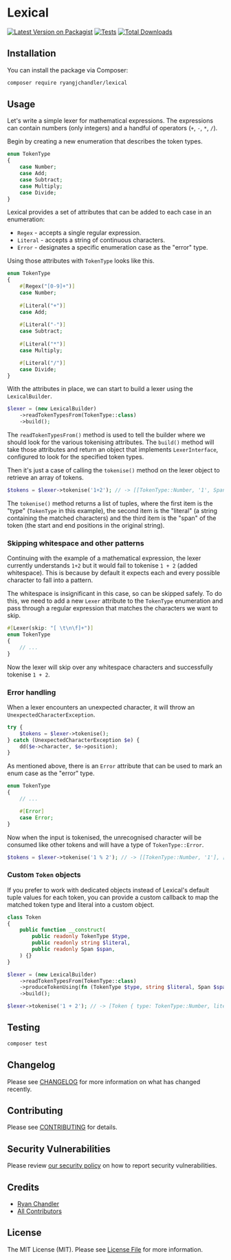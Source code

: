 # Lexical

[![Latest Version on Packagist](https://img.shields.io/packagist/v/ryangjchandler/lexical.svg?style=flat-square)](https://packagist.org/packages/ryangjchandler/lexical)
[![Tests](https://img.shields.io/github/actions/workflow/status/ryangjchandler/lexical/run-tests.yml?branch=main&label=tests&style=flat-square)](https://github.com/ryangjchandler/lexical/actions/workflows/run-tests.yml)
[![Total Downloads](https://img.shields.io/packagist/dt/ryangjchandler/lexical.svg?style=flat-square)](https://packagist.org/packages/ryangjchandler/lexical)

## Installation

You can install the package via Composer:

```bash
composer require ryangjchandler/lexical
```

## Usage

Let's write a simple lexer for mathematical expressions. The expressions can contain numbers (only integers) and a handful of operators (`+`, `-`, `*`, `/`).

Begin by creating a new enumeration that describes the token types.

```php
enum TokenType
{
    case Number;
    case Add;
    case Subtract;
    case Multiply;
    case Divide;
}
```

Lexical provides a set of attributes that can be added to each case in an enumeration:
* `Regex` - accepts a single regular expression.
* `Literal` - accepts a string of continuous characters.
* `Error` - designates a specific enumeration case as the "error" type.

Using those attributes with `TokenType` looks like this.

```php
enum TokenType
{
    #[Regex("[0-9]+")]
    case Number;
    
    #[Literal("+")]
    case Add;
    
    #[Literal("-")]
    case Subtract;
    
    #[Literal("*")]
    case Multiply;

    #[Literal("/")]
    case Divide;
}
```

With the attributes in place, we can start to build a lexer using the `LexicalBuilder`.

```php
$lexer = (new LexicalBuilder)
    ->readTokenTypesFrom(TokenType::class)
    ->build();
```

The `readTokenTypesFrom()` method is used to tell the builder where we should look for the various tokenising attributes. The `build()` method will take those attributes and return an object that implements `LexerInterface`, configured to look for the specified token types.

Then it's just a case of calling the `tokenise()` method on the lexer object to retrieve an array of tokens.

```php
$tokens = $lexer->tokenise('1+2'); // -> [[TokenType::Number, '1', Span(0, 1)], [TokenType::Add, '+', Span(1, 2)], [TokenType::Number, '2', Span(2, 3)]]
```

The `tokenise()` method returns a list of tuples, where the first item is the "type" (`TokenType` in this example), the second item is the "literal" (a string containing the matched characters) and the third item is the "span" of the token (the start and end positions in the original string).

### Skipping whitespace and other patterns

Continuing with the example of a mathematical expression, the lexer currently understands `1+2` but it would fail to tokenise `1 + 2` (added whitespace). This is because by default it expects each and every possible character to fall into a pattern.

The whitespace is insignificant in this case, so can be skipped safely. To do this, we need to add a new `Lexer` attribute to the `TokenType` enumeration and pass through a regular expression that matches the characters we want to skip.

```php
#[Lexer(skip: "[ \t\n\f]+")]
enum TokenType
{
    // ...
}
```

Now the lexer will skip over any whitespace characters and successfully tokenise `1 + 2`.

### Error handling

When a lexer encounters an unexpected character, it will throw an `UnexpectedCharacterException`.

```php
try {
    $tokens = $lexer->tokenise();
} catch (UnexpectedCharacterException $e) {
    dd($e->character, $e->position);
}
```

As mentioned above, there is an `Error` attribute that can be used to mark an enum case as the "error" type.

```php
enum TokenType
{
    // ...

    #[Error]
    case Error;
}
```

Now when the input is tokenised, the unrecognised character will be consumed like other tokens and will have a type of `TokenType::Error`.

```php
$tokens = $lexer->tokenise('1 % 2'); // -> [[TokenType::Number, '1'], [TokenType::Error, '%'], [TokenType::Number, '2']]
```

### Custom `Token` objects

If you prefer to work with dedicated objects instead of Lexical's default tuple values for each token, you can provide a custom callback to map the matched token type and literal into a custom object.

```php
class Token
{
    public function __construct(
        public readonly TokenType $type,
        public readonly string $literal,
        public readonly Span $span,
    ) {}
}

$lexer = (new LexicalBuilder)
    ->readTokenTypesFrom(TokenType::class)
    ->produceTokenUsing(fn (TokenType $type, string $literal, Span $span) => new Token($type, $literal, $span))
    ->build();

$lexer->tokenise('1 + 2'); // -> [Token { type: TokenType::Number, literal: "1" }, ...]
```

## Testing

```bash
composer test
```

## Changelog

Please see [CHANGELOG](CHANGELOG.md) for more information on what has changed recently.

## Contributing

Please see [CONTRIBUTING](https://github.com/spatie/.github/blob/main/CONTRIBUTING.md) for details.

## Security Vulnerabilities

Please review [our security policy](../../security/policy) on how to report security vulnerabilities.

## Credits

- [Ryan Chandler](https://github.com/ryangjchandler)
- [All Contributors](../../contributors)

## License

The MIT License (MIT). Please see [License File](LICENSE.md) for more information.

